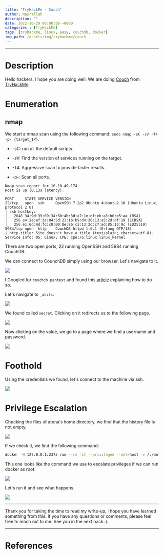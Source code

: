 ```yaml
---
title: "TryHackMe - Couch"
author: Nasrallah
description: ""
date: 2022-10-29 00:00:00 +0000
categories : [TryHackMe]
tags: [tryhackme, linux, easy, couchdb, docker]
img_path: /assets/img/tryhackme/couch
---
```


<div align="center"> <script src="https://tryhackme.com/badge/367641"></script> </div>

---


# **Description**

Hello hackers, I hope you are doing well. We are doing [Couch](https://tryhackme.com/room/couch) from [TryHackMe](https://tryhackme.com).

# **Enumeration**

## nmap

We start a nmap scan using the following command: `sudo nmap -sC -sV -T4 -p- {target_IP}`.

- -sC: run all the default scripts.

- -sV: Find the version of services running on the target.

- -T4: Aggressive scan to provide faster results.

- -p-: Scan all ports.

```terminal
Nmap scan report for 10.10.49.174
Host is up (0.13s latency).

PORT     STATE SERVICE VERSION
22/tcp   open  ssh     OpenSSH 7.2p2 Ubuntu 4ubuntu2.10 (Ubuntu Linux; protocol 2.0)
| ssh-hostkey: 
|   2048 34:9d:39:09:34:30:4b:3d:a7:1e:df:eb:a3:b0:e5:aa (RSA)
|   256 a4:2e:ef:3a:84:5d:21:1b:b9:d4:26:13:a5:2d:df:19 (ECDSA)
|_  256 e1:6d:4d:fd:c8:00:8e:86:c2:13:2d:c7:ad:85:13:9c (ED25519)
5984/tcp open  http    CouchDB httpd 1.6.1 (Erlang OTP/18)
|_http-title: Site doesn't have a title (text/plain; charset=utf-8).
Service Info: OS: Linux; CPE: cpe:/o:linux:linux_kernel
```

There are two open ports, 22 running OpenSSH and 5984 running CouchDB.

We can connect to CounchDB simply using our browser. Let's navigate to it.

![](1.png)

I Googled for `couchdb pentest` and found this [article](https://www.hackingarticles.in/penetration-testing-on-couchdb-5984/) explaining how to do so.

Let's navigate to `_utils`.

![](2.png)

We found called `secret`. Clicking on it redirects us to the following page.

![](3.png)

Now clicking on the value, we go to a page where we find a username and password.

![](4.png)

# **Foothold**

Using the credentials we found, let's connect to the machine via ssh.

![](5.png)

# **Privilege Escalation**

Checking the files of atena's home directory, we find that the history file is not empty.

![](6.png)

If we check it, we find the following command:

```bash
docker -H 127.0.0.1:2375 run --rm -it --privileged --net=host -v /:/mnt alpine
```

This one looks like the command we use to escalate privileges if we can run docker as root.

![](7.png)

Let's run it and see what happens.

![](8.png)

---

Thank you for taking the time to read my write-up, I hope you have learned something from this. If you have any questions or comments, please feel free to reach out to me. See you in the next hack :).

---

# References
